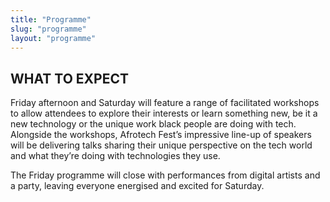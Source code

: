 ```yaml
---
title: "Programme"
slug: "programme"
layout: "programme"
---
```


<h2>WHAT TO EXPECT</h2>
<p>
Friday afternoon and Saturday will feature a range of facilitated workshops to allow attendees to explore their interests or learn something new, be it a new technology or the unique work black people are doing with tech. Alongside the workshops, Afrotech Fest’s impressive line-up of speakers will be delivering talks sharing their unique perspective on the tech world and what they’re doing with technologies they use.

The Friday programme will close with performances from digital artists and a party, leaving everyone energised and excited for Saturday.
</p>

